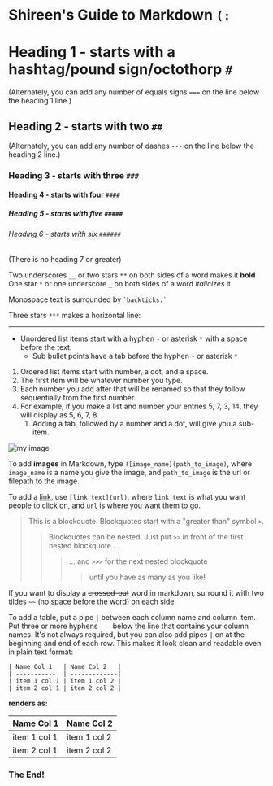 # Shireen's Guide to Markdown `` (: ``

# Heading 1 - starts with a hashtag/pound sign/octothorp `#`
(Alternately, you can add any number of equals signs `===` on the line below the heading 1 line.)
## Heading 2 - starts with two `##`
(Alternately, you can add any number of dashes `---` on the line below the heading 2 line.)
### Heading 3 - starts with three `###`
#### Heading 4 - starts with four `####`
##### Heading 5 - starts with five `#####`
###### Heading 6 - starts with six `######`
(There is no heading 7 or greater)

Two underscores `__` or two stars `**` on both sides of a word makes it __bold__<br>
One star `*` or one underscore `_` on both sides of a word *italicizes* it<br>

Monospace text is surrounded by `` `backticks.` ``

Three stars `***` makes a horizontal line:
***
- Unordered list items start with a hyphen `-` or asterisk `*` with a space before the text. 
    - Sub bullet points have a tab before the hyphen `-` or asterisk `*`

1. Ordered list items start with number, a dot, and a space.
11. The first item will be whatever number you type.
5. Each number you add after that will be renamed so that they follow sequentially from the first number.
6. For example, if you make a list and number your entries 5, 7, 3, 14, they will display as 5, 6, 7, 8. 
    1. Adding a tab, followed by a number and a dot, will give you a sub-item.
 
   
![my image](https://encrypted-tbn0.gstatic.com/images?q=tbn:ANd9GcQcPlrrfup8Z2kVr9o4aLnWf47CkbuLB29-tA&usqp=CAU)
    
To add **images** in Markdown, type `![image_name](path_to_image)`, where `image_name` is a name you give the image, and `path_to_image` is the url or filepath to the image.

To add a [link](https://www.markdownguide.org/basic-syntax/), use `[link text](url)`, where `link text` is what you want people to click on, and `url` is where you want them to go. 

>This is a blockquote. Blockquotes start with a "greater than" symbol `>`.   
>> Blockquotes can be nested. Just put `>>` in front of  the first nested blockquote ...
>>> ... and `>>>` for the next nested blockquote
>>>> until you have as many as you like!

If you want to display a ~~crossed-out~~ word in markdown, surround it with two tildes `~~` (no space before the word) on each side.

To add a table, put a pipe `|` between each column name and column item. Put three or more hyphens `---` below the line that contains your column names. It's not always required, but you can also add pipes `|` on at the beginning and end of each row. This makes it look clean and readable even in plain text format:

`| Name Col 1   | Name Col 2   |`\
`| -----------  | -------------|`\
`| item 1 col 1 | item 1 col 2 |`\
`| item 2 col 1 | item 2 col 2 |`
 

**renders as:** 

| Name Col 1   | Name Col 2   |
| -----------  | -------------|
| item 1 col 1 | item 1 col 2 |
| item 2 col 1 | item 2 col 2 |


### The End!
